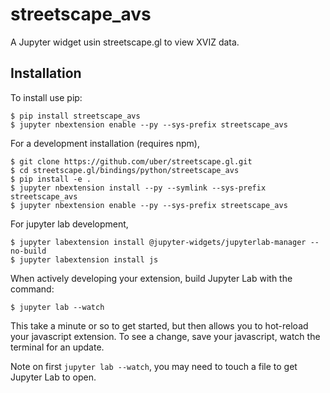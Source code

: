streetscape_avs
===============

A Jupyter widget usin streetscape.gl to view XVIZ data.

Installation
------------

To install use pip:

    $ pip install streetscape_avs
    $ jupyter nbextension enable --py --sys-prefix streetscape_avs

For a development installation (requires npm),

    $ git clone https://github.com/uber/streetscape.gl.git
    $ cd streetscape.gl/bindings/python/streetscape_avs
    $ pip install -e .
    $ jupyter nbextension install --py --symlink --sys-prefix streetscape_avs
    $ jupyter nbextension enable --py --sys-prefix streetscape_avs

For jupyter lab development,

    $ jupyter labextension install @jupyter-widgets/jupyterlab-manager --no-build
    $ jupyter labextension install js

When actively developing your extension, build Jupyter Lab with the command:

    $ jupyter lab --watch

This take a minute or so to get started, but then allows you to hot-reload your javascript extension.
To see a change, save your javascript, watch the terminal for an update.

Note on first `jupyter lab --watch`, you may need to touch a file to get Jupyter Lab to open.
